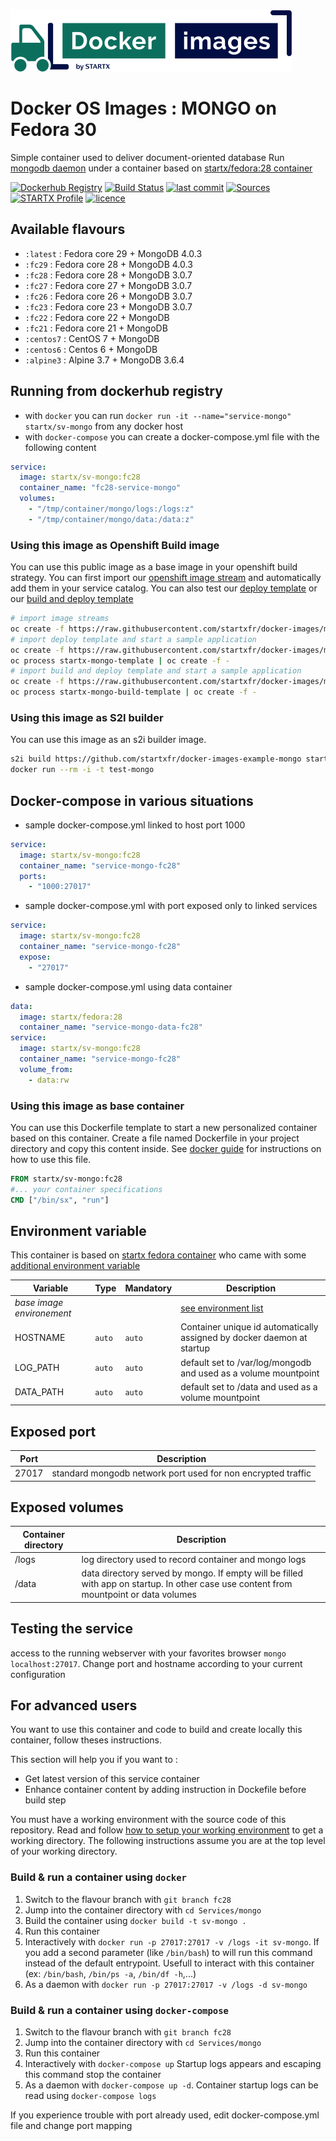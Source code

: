 [![startxfr/docker-images](https://raw.githubusercontent.com/startxfr/docker-images/master/travis/logo-small.svg?sanitize=true)](https://github.com/startxfr/docker-images)

# Docker OS Images : MONGO on Fedora 30

Simple container used to deliver document-oriented database
Run [mongodb daemon](https://www.mongodb.org/) under a container 
based on [startx/fedora:28 container](https://hub.docker.com/r/startx/fedora)

[![Dockerhub Registry](https://img.shields.io/docker/build/startx/sv-mongo.svg)](https://hub.docker.com/r/startx/sv-mongo) [![Build Status](https://travis-ci.org/startxfr/docker-images.svg?branch=fc28)](https://travis-ci.org/startxfr/docker-images) [![last commit](https://img.shields.io/github/last-commit/startxfr/docker-images.svg)](https://github.com/startxfr/docker-images) [![Sources](https://img.shields.io/badge/startxfr-docker--images-blue.svg)](https://github.com/startxfr/docker-images/tree/fc28/Services/mongo/) [![STARTX Profile](https://img.shields.io/badge/provider-startx-green.svg)](https://github.com/startxfr) [![licence](https://img.shields.io/github/license/startxfr/docker-images.svg)](https://github.com/startxfr/docker-images) 

## Available flavours

* `:latest` : Fedora core 29 + MongoDB 4.0.3
* `:fc29` : Fedora core 28 + MongoDB 4.0.3
* `:fc28` : Fedora core 28 + MongoDB 3.0.7  
* `:fc27` : Fedora core 27 + MongoDB 3.0.7  
* `:fc26` : Fedora core 26 + MongoDB 3.0.7  
* `:fc23` : Fedora core 23 + MongoDB 3.0.7  
* `:fc22` : Fedora core 22 + MongoDB 
* `:fc21` : Fedora core 21 + MongoDB 
* `:centos7` : CentOS 7 + MongoDB 
* `:centos6` : Centos 6 + MongoDB 
* `:alpine3` : Alpine 3.7 + MongoDB 3.6.4

## Running from dockerhub registry

* with `docker` you can run `docker run -it --name="service-mongo" startx/sv-mongo` from any docker host
* with `docker-compose` you can create a docker-compose.yml file with the following content
```YAML
service:
  image: startx/sv-mongo:fc28
  container_name: "fc28-service-mongo"
  volumes:
    - "/tmp/container/mongo/logs:/logs:z"
    - "/tmp/container/mongo/data:/data:z"
```

### Using this image as Openshift Build image

You can use this public image as a base image in your openshift build strategy. You can first import
our [openshift image stream](https://raw.githubusercontent.com/startxfr/docker-images/master/Services/mongo/openshift-imageStreams.yml)
and automatically add them in your service catalog. You can also test our [deploy template](https://raw.githubusercontent.com/startxfr/docker-images/master/Services/mongo/openshift-template.yml)
or our [build and deploy template](https://raw.githubusercontent.com/startxfr/docker-images/master/Services/mongo/openshift-template-build.yml)

```bash
# import image streams
oc create -f https://raw.githubusercontent.com/startxfr/docker-images/master/Services/mongo/openshift-imageStreams.yml
# import deploy template and start a sample application
oc create -f https://raw.githubusercontent.com/startxfr/docker-images/master/Services/mongo/openshift-template.yml
oc process startx-mongo-template | oc create -f -
# import build and deploy template and start a sample application
oc create -f https://raw.githubusercontent.com/startxfr/docker-images/master/Services/mongo/openshift-template-build.yml
oc process startx-mongo-build-template | oc create -f -
```

### Using this image as S2I builder

You can use this image as an s2i builder image. 
```bash
s2i build https://github.com/startxfr/docker-images-example-mongo startx/sv-mongo test-mongo
docker run --rm -i -t test-mongo
```

## Docker-compose in various situations

* sample docker-compose.yml linked to host port 1000
```YAML
service:
  image: startx/sv-mongo:fc28
  container_name: "service-mongo-fc28"
  ports:
    - "1000:27017"
```
* sample docker-compose.yml with port exposed only to linked services
```YAML
service:
  image: startx/sv-mongo:fc28
  container_name: "service-mongo-fc28"
  expose:
    - "27017"
```
* sample docker-compose.yml using data container
```YAML
data:
  image: startx/fedora:28
  container_name: "service-mongo-data-fc28"
service:
  image: startx/sv-mongo:fc28
  container_name: "service-mongo-fc28"
  volume_from:
    - data:rw
```

### Using this image as base container

You can use this Dockerfile template to start a new personalized container based on this container. Create a file named Dockerfile in your project directory and copy this content inside. See [docker guide](http://docs.docker.com/engine/reference/builder/) for instructions on how to use this file.
```Dockerfile
FROM startx/sv-mongo:fc28
#... your container specifications
CMD ["/bin/sx", "run"]
```

## Environment variable

This container is based on [startx fedora container](https://hub.docker.com/r/startx/fedora) who came with 
some [additional environment variable](https://github.com/startxfr/docker-images/tree/fc28/OS#environment-variable)

| Variable                  | Type     | Mandatory | Description                                                              |
|---------------------------|----------|-----------|--------------------------------------------------------------------------|
| <i>base image environement</i> |          |           | [see environment list](https://github.com/startxfr/docker-images/tree/fc28/OS#environment-variable)
| HOSTNAME                  | `auto`   | `auto`    | Container unique id automatically assigned by docker daemon at startup
| LOG_PATH                  | `auto`   | `auto`    | default set to /var/log/mongodb and used as a volume mountpoint
| DATA_PATH                 | `auto`   | `auto`    | default set to /data and used as a volume mountpoint

## Exposed port

| Port  | Description                                                              |
|-------|--------------------------------------------------------------------------|
| 27017 | standard mongodb network port used for non encrypted traffic

## Exposed volumes

| Container directory  | Description                                                              |
|----------------------|--------------------------------------------------------------------------|
| /logs                | log directory used to record container and mongo logs
| /data                | data directory served by mongo. If empty will be filled with app on startup. In other case use content from mountpoint or data volumes

## Testing the service

access to the running webserver with your favorites browser `mongo localhost:27017`. Change port and hostname according to your current configuration

## For advanced users

You want to use this container and code to build and create locally this container, follow theses instructions.

This section will help you if you want to :
* Get latest version of this service container
* Enhance container content by adding instruction in Dockefile before build step

You must have a working environment with the source code of this repository. Read and follow [how to setup your working environment](https://github.com/startxfr/docker-images#setup-your-working-environment-mandatory) to get a working directory. The following instructions assume you are at the top level of your working directory.

### Build & run a container using `docker`

1. Switch to the flavour branch with `git branch fc28`
2. Jump into the container directory with `cd Services/mongo`
3. Build the container using `docker build -t sv-mongo .`
4. Run this container 
  1. Interactively with `docker run -p 27017:27017 -v /logs -it sv-mongo`. If you add a second parameter (like `/bin/bash`) to will run this command instead of the default entrypoint. Usefull to interact with this container (ex: `/bin/bash`, `/bin/ps -a`, `/bin/df -h`,...) 
  2. As a daemon with `docker run -p 27017:27017 -v /logs -d sv-mongo`


### Build & run a container using `docker-compose`

1. Switch to the flavour branch with `git branch fc28`
2. Jump into the container directory with `cd Services/mongo`
3. Run this container 
  1. Interactively with `docker-compose up` Startup logs appears and escaping this command stop the container
  2. As a daemon with `docker-compose up -d`. Container startup logs can be read using `docker-compose logs`

If you experience trouble with port already used, edit docker-compose.yml file and change port mapping
